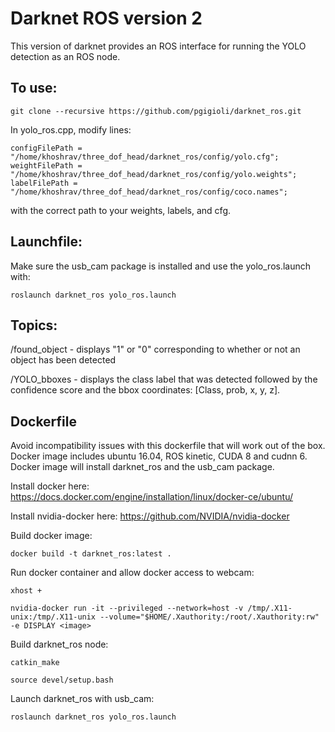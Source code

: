 # Darknet ROS version 2
This version of darknet provides an ROS interface for running the YOLO detection as an ROS node.

## To use:

`git clone --recursive https://github.com/pgigioli/darknet_ros.git`

In yolo_ros.cpp, modify lines:

```
configFilePath = "/home/khoshrav/three_dof_head/darknet_ros/config/yolo.cfg";
weightFilePath = "/home/khoshrav/three_dof_head/darknet_ros/config/yolo.weights";
labelFilePath = "/home/khoshrav/three_dof_head/darknet_ros/config/coco.names";

```

with the correct path to your weights, labels, and cfg.

## Launchfile:

Make sure the usb_cam package is installed and use the yolo_ros.launch with:

`roslaunch darknet_ros yolo_ros.launch`

## Topics:

/found_object - displays "1" or "0" corresponding to whether or not an object has been detected

/YOLO_bboxes  - displays the class label that was detected followed by the confidence score and the bbox coordinates: [Class, prob, x, y, z].

## Dockerfile
Avoid incompatibility issues with this dockerfile that will work out of the box. Docker image includes ubuntu 16.04, ROS kinetic, CUDA 8 and cudnn 6.  Docker image will install darknet_ros and the usb_cam package.

Install docker here: https://docs.docker.com/engine/installation/linux/docker-ce/ubuntu/

Install nvidia-docker here: https://github.com/NVIDIA/nvidia-docker

Build docker image:

`docker build -t darknet_ros:latest .`

Run docker container and allow docker access to webcam:

`xhost +`

`nvidia-docker run -it --privileged --network=host -v /tmp/.X11-unix:/tmp/.X11-unix --volume="$HOME/.Xauthority:/root/.Xauthority:rw" -e DISPLAY <image>`

Build darknet_ros node:

`catkin_make`

`source devel/setup.bash`

Launch darknet_ros with usb_cam:

`roslaunch darknet_ros yolo_ros.launch`
